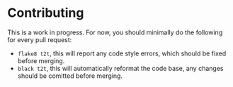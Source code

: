 # Contributing

This is a work in progress. For now, you should minimally do the following for every pull request:

- `flake8 t2t`, this will report any code style errors, which should be fixed before merging.
- `black t2t`, this will automatically reformat the code base, any changes should be comitted before merging.